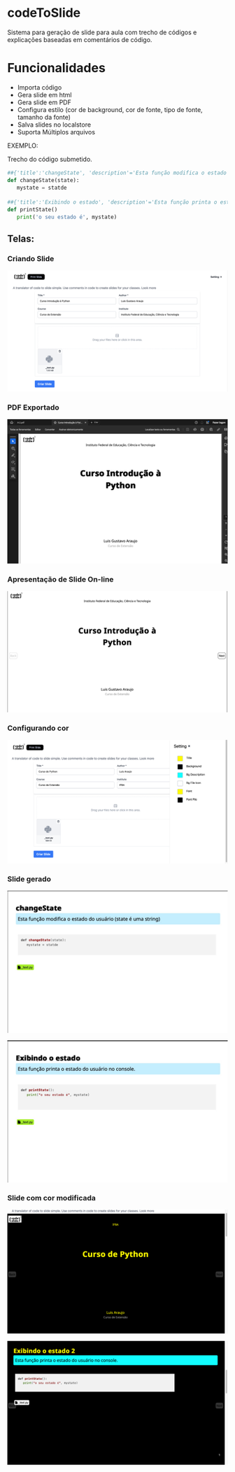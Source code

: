 # codeToSlide
Sistema para geração de slide para aula com trecho de códigos e explicações baseadas em comentários de código.

# Funcionalidades
* Importa código
* Gera slide em html
* Gera slide em PDF
* Configura estilo (cor de background, cor de fonte, tipo de fonte, tamanho da fonte)
* Salva slides no localstore 
* Suporta Múltiplos arquivos 

EXEMPLO:

Trecho do código submetido.

```python
##{'title':'changeState', 'description'='Esta função modifica o estado do usuário (state é uma string)'}
def changeState(state):
   mystate = statde

##{'title':'Exibindo o estado', 'description'='Esta função printa o estado do usuário no console.'}
def printState()
   print('o seu estado é', mystate)
```

## Telas:


### Criando Slide
![Slide 1](https://github.com/LuisAraujo/codeToSlide/blob/main/screens/screen_create.png?raw=true)

### PDF Exportado
![Slide 1](https://github.com/LuisAraujo/codeToSlide/blob/main/screens/export_pdf.png?raw=true)

### Apresentação de Slide On-line
![Slide 1](https://github.com/LuisAraujo/codeToSlide/blob/main/screens/slideonline.png?raw=true)

### Configurando cor
![Slide 1](https://github.com/LuisAraujo/codeToSlide/blob/main/screens/select_color.png?raw=true)


### Slide gerado
![Slide 1](https://github.com/LuisAraujo/codeToSlide/blob/main/screens/slide01.png?raw=true)

![Slide 2](https://github.com/LuisAraujo/codeToSlide/blob/main/screens/slide02.png?raw=true)


### Slide com cor modificada
![Slide 1](https://github.com/LuisAraujo/codeToSlide/blob/main/screens/slide_color.png?raw=true)

![Slide 1](https://github.com/LuisAraujo/codeToSlide/blob/main/screens/slide_color2.png?raw=true)